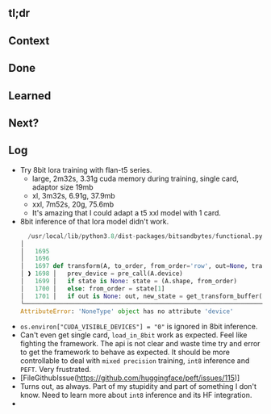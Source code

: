 ## tl;dr

## Context

## Done

## Learned

## Next?

## Log
- Try 8bit lora training with flan-t5 series.
  - large, 2m32s, 3.31g cuda memory during training, single card, adaptor size 19mb
  - xl, 3m32s, 6.91g, 37.9mb
  - xxl, 7m52s, 20g, 75.6mb
  - It's amazing that I could adapt a t5 xxl model with 1 card.
- 8bit inference of that lora model didn't work.
  ```python
    /usr/local/lib/python3.8/dist-packages/bitsandbytes/functional.py:1698 in transform              │
  │                                                                                                  │
  │   1695                                                                                           │
  │   1696                                                                                           │
  │   1697 def transform(A, to_order, from_order='row', out=None, transpose=False, state=None, ld=N  │
  │ ❱ 1698 │   prev_device = pre_call(A.device)                                                      │
  │   1699 │   if state is None: state = (A.shape, from_order)                                       │
  │   1700 │   else: from_order = state[1]                                                           │
  │   1701 │   if out is None: out, new_state = get_transform_buffer(state[0], A.dtype, A.device, t  │
  ╰──────────────────────────────────────────────────────────────────────────────────────────────────╯
  AttributeError: 'NoneType' object has no attribute 'device'
  ```
- `os.environ["CUDA_VISIBLE_DEVICES"] = "0"` is ignored in 8bit inference.  
- Can't even get single card, `load_in_8bit` work as expected. Feel like fighting the framework. The api is not clear and waste time try and error to get the framework to behave as expected. It should be more controllable to deal with `mixed precision` training, `int8` inference and `PEFT`. Very frustrated.
- [FileGithubIssue(https://github.com/huggingface/peft/issues/115)]
- Turns out, as always. Part of my stupidity and part of something I don't know. Need to learn more about `int8` inference and its HF integration.
- 
